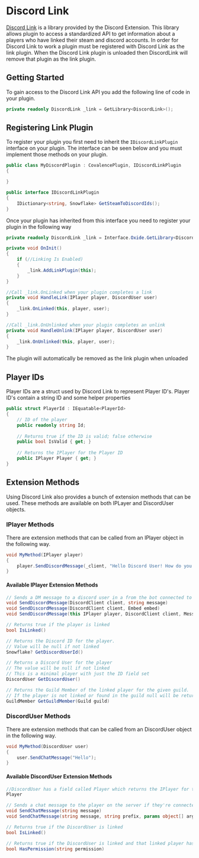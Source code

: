 # Discord Link

[Discord Link](../Generated/Oxide.Ext.Discord/Libraries/Linking/DiscordLink.md) is a library provided by the Discord Extension.
This library allows plugin to access a standardized API to get information about a players who have linked their steam and discord accounts.
In order for Discord Link to work a plugin must be registered with Discord Link as the link plugin.
When the Discord Link plugin is unloaded then DiscordLink will remove that plugin as the link plugin.

## Getting Started

To gain access to the Discord Link API you add the following line of code in your plugin.
```c#
private readonly DiscordLink _link = GetLibrary<DiscordLink>();
```

## Registering Link Plugin

To register your plugin you first need to inherit the `IDiscordLinkPlugin` interface on your plugin.
The interface can be seen below and you must implement those methods on your plugin.

```c#
public class MyDiscordPlugin : CovalencePlugin, IDiscordLinkPlugin 
{

}

public interface IDiscordLinkPlugin
{
    IDictionary<string, Snowflake> GetSteamToDiscordIds();
}
```

Once your plugin has inherited from this interface you need to register your plugin in the following way

```c#
private readonly DiscordLink _link = Interface.Oxide.GetLibrary<DiscordLink>();

private void OnInit()
{
    if (//Linking Is Enabled)
    {
        _link.AddLinkPlugin(this);
    }
}

//Call _link.OnLinked when your plugin completes a link
private void HandleLink(IPlayer player, DiscordUser user)
{
    _link.OnLinked(this, player, user);
}

//Call _link.OnUnlinked when your plugin completes an unlink
private void HandleUnlink(IPlayer player, DiscordUser user)
{
    _link.OnUnlinked(this, player, user);
}
```

The plugin will automatically be removed as the link plugin when unloaded

## Player IDs
Player IDs are a struct used by Discord Link to represent Player ID's. Player ID's contain a string ID and some helper properties

```csharp
public struct PlayerId : IEquatable<PlayerId>
{
    // ID of the player
    public readonly string Id;
    
    // Returns true if the ID is valid; false otherwise
    public bool IsValid { get; }
       
    // Returns the IPlayer for the Player ID
    public IPlayer Player { get; }
}
```

## Extension Methods

Using Discord Link also provides a bunch of extension methods that can be used.
These methods are available on both IPLayer and DiscordUser objects.

### IPlayer Methods

There are extension methods that can be called from an IPlayer object in the following way.

```c#
void MyMethod(IPlayer player) 
{
    player.SendDiscordMessage(_client, "Hello Discord User! How do you do?");
}
```

#### Available IPlayer Extension Methods

```c#
// Sends a DM message to a discord user in a from the bot connected to the client 
void SendDiscordMessage(DiscordClient client, string message)
void SendDiscordMessage(DiscordClient client, Embed embed)
void SendDiscordMessage(this IPlayer player, DiscordClient client, MessageCreate message

// Returns true if the player is linked
bool IsLinked()

// Returns the Discord ID for the player.
// Value will be null if not linked
Snowflake? GetDiscordUserId()

// Returns a Discord User for the player
// The value will be null if not linked
// This is a minimal player with just the ID field set
DiscordUser GetDiscordUser()

// Returns the Guild Member of the linked player for the given guild.
// If the player is not linked or found in the guild null will be returned
GuildMember GetGuildMember(Guild guild)
```

### DiscordUser Methods

There are extension methods that can be called from an DiscordUser object in the following way.

```c#
void MyMethod(DiscordUser user) 
{
    user.SendChatMessage("Hello");
}
```

#### Available DiscordUser Extension Methods

```c#
//DiscordUser has a field called Player which returns the IPlayer for the linked Discord User.
Player

// Sends a chat message to the player on the server if they're connected
void SendChatMessage(string message)
void SendChatMessage(string message, string prefix, params object[] args)

// Returns true if the DiscordUser is linked
bool IsLinked()

// Returns true if the DiscordUser is linked and that linked player has permission
bool HasPermission(string permission)
```